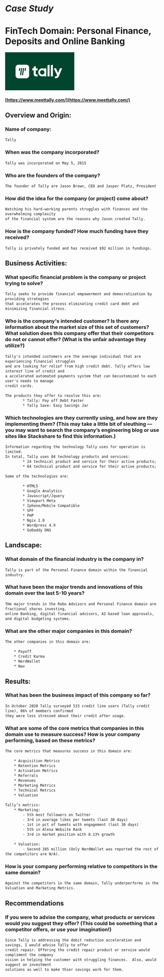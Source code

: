 # *Case Study* 
# FinTech Domain: Personal Finance, Deposits and Online Banking

[![web](images/Tally.png "Tally")](https://www.meettally.com)
#### [https://www.meettally.com/](https://www.meettally.com/)

## Overview and Origin:
 
### Name of company: 

    Tally
 
### When was the company incorporated?
 
    Tally was incorporated on May 5, 2015
 
### Who are the founders of the company?
 
    The founder of Tally are Jason Brown, CEO and Jasper Platz, President
 
### How did the idea for the company (or project) come about?
 
    Watching his hard-working parents struggles with finances and the overwhelming complexity 
    of the financial system are the reasons why Jason created Tally.
 
### How is the company funded? How much funding have they received?
 
    Tally is privately funded and has received $92 million in fundings.
 
## Business Activities:
 
### What specific financial problem is the company or project trying to solve?
 
    Tally seeks to provide financial empowerment and democratization by providing strategies 
    that accelerates the process eliminating credit card debt and minimizing financial stress.
 
 
### Who is the company's intended customer?  Is there any information about the market size of this set of customers?  What solution does this company offer that their competitors do not or cannot offer? (What is the unfair advantage they utilize?)
 
    Tally's intended customers are the average individual that are experiencing financial struggles 
    and are looking for relief from high credit debt. Tally offers low interest line of credit and 
    a accelerated automated payments system that can becustomized to each user's needs to manage 
    credit cards.  
    
    The products they offer to resolve this are:
            * Tally: Pay off Debt Faster 
            * Tally Save: Easy Savings Jar
 
### Which technologies are they currently using, and how are they implementing them? (This may take a little bit of sleuthing –– you may want to search the company’s engineering blog or use sites like Stackshare to find this information.)
 
    Information regarding the technology Tally uses for operation is limited. 
    In total, Tally uses 84 technology products and services:
            * 24 technical product and service for their active products; 
            * 64 technical product and service for their active products;
 
    Some of the technologies are:
 
            * HTML5
            * Google Analytics
            * Javascript/Jquery
            * Viewport Meta
            * Iphone/Mobile Compatible
            * SPF
            * PHP
            * Ngix 1.8    
            * Wordpress 4.9
            * GoDaddy DNS
 
## Landscape:
 
### What domain of the financial industry is the company in?
 
    Tally is part of the Personal Finance domain within the financial industry.
 
### What have been the major trends and innovations of this domain over the last 5-10 years?
 
    THe major trends in the Robo Advisors and Personal Finance domain are fractional shares investing, 
    online Banking, digital financial advisors, AI-based loan approvals, and digital budgeting systems.
 
### What are the other major companies in this domain?
 
    The other companies in this domain are:
   
        * Payoff
        * Credit Karma
        * NerdWallet
        * Nav
    
## Results:
 
### What has been the business impact of this company so far?
 
    In October 2020 Tally surveyed 533 credit line users (Tally credit line), 86% of members confirmed 
    they were less stressed about their credit after usage.
 
### What are some of the core metrics that companies in this domain use to measure success? How is your company performing, based on these metrics?
 
    The core metrics that measures success in this domain are:
 
        * Acquisition Metrics
        * Retention Metrics
        * Activation Metrics
        * Referrals
        * Revenues
        * Marketing Metrics
        * Technical Metrics
        * Valuation
 
    Tally’s metrics:
        * Marketing:
            - 5th most followers on Twitter 
            - 3rd in average likes per tweets (last 30 days)
            - 1st in pct of tweets with engagement (last 30 days)
            - 5th in Alexa Website Rank
            - 3rd in market position with 8.13% growth

        * Valuation:
            - Second 285 million (Only NerdWallet was reported the rest of the competitors are N/A).
 
### How is your company performing relative to competitors in the same domain?
 
    Against the competitors in the same domain, Tally underperforms in the Valuation and Marketing Metrics.
 
 
## Recommendations
 
### If you were to advise the company, what products or services would you suggest they offer? (This could be something that a competitor offers, or use your imagination!)
 
    Since Tally is addressing the debit reduction acceleration and savings, I would advise Tally to offer 
    credit repair. Offering the credit repair product or service would compliment the company 
    vision in helping the customer with struggling finances.  Also, would suggest an investment 
    solutions as well to make thier savings work for them.
